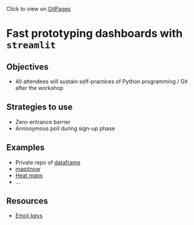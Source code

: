 Click to view on [GitPages](https://lisatwyw.github.io/streamlit-workshop/)

# Fast prototyping dashboards with ```streamlit```

## Objectives

- All attendees will sustain self-practices of Python programming / Git after the workshop

## Strategies to use

- Zero-entrance barrier
- Annnoymous poll during sign-up phase

## Examples
- Private repo of [dataframe](https://phido-alpha-01.streamlit.app/)
- [mapitnow](https://apr5-demo-app1.streamlit.app/)
- [Heat maps](https://can-ale.streamlit.app/)
- ...

## Resources

- [Emoji keys](https://allcontributors.org/docs/en/emoji-key)
